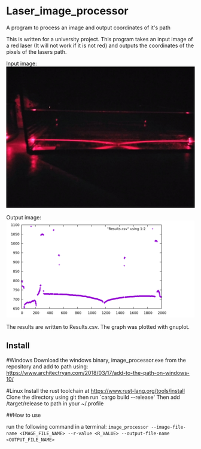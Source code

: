 # Laser_image_processor
A program to process an image and output coordinates of it's path

This is written for a university project.
This program takes an input image of a red laser (It will not work if it is not red) and outputs the coordinates of the pixels of the lasers path.

Input image:
![test](Images/test.jpeg)

Output image:
![test_output](Images/graph)

The results are written to Results.csv.
The graph was plotted with gnuplot.


## Install
#Windows
Download the windows binary, image_processor.exe from the repository and add to path using: https://www.architectryan.com/2018/03/17/add-to-the-path-on-windows-10/

#Linux
Install the rust toolchain at https://www.rust-lang.org/tools/install
Clone the directory using git then run `cargo build --release'
Then add /target/release to path in your ~/.profile 


##How to use

run the following command in a terminal: `image_processor --image-file-name <IMAGE_FILE_NAME> --r-value <R_VALUE> --output-file-name <OUTPUT_FILE_NAME>`

